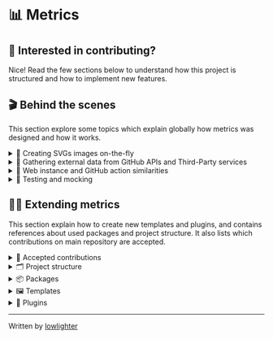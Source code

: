 # 📊 Metrics

## 💪 Interested in contributing?

Nice! Read the few sections below to understand how this project is structured and how to implement new features.

## 🎬 Behind the scenes

This section explore some topics which explain globally how metrics was designed and how it works.

<details>
<summary>💬 Creating SVGs images on-the-fly</summary>

Metrics actually exploit the possibility of integrating HTML and CSS into SVGs, so basically creating these images is as simple as designing static web pages. It can even handle animations and transparency.

![Metrics are html](.github/readme/imgs/about_metrics_are_html.png)

SVGs are templated through [EJS framework](https://github.com/mde/ejs) to make the whole rendering process easier thanks to variables, conditional and loop statements. Only drawback is that it tends to make syntax coloration a bit confused because templates are often misinterpreted as HTML tags markers (`<%= "EJS templating syntax" %>`).

Images (and custom fonts) are encoded into base64 to prevent cross-origin requests, while also removing any external dependencies, although it tends to increase files sizes.

Since SVG renders differently depending on OS and browsers (system fonts, CSS support, ...), it's pretty hard to compute dynamically height. Previously, it was computed with ugly formulas, but as it wasn't scaling really well (especially since the introduction of variable content length plugins). It was often resulting in large empty blank spaces or really badly cropped image.

To solve this, metrics now spawns a [puppeteer](https://github.com/puppeteer/puppeteer) instance and directly render SVG in a browser environment (with all animations disabled). An hidden "marker" element is placed at the end of the image, and is used to resize image through its Y-offset.

![Metrics marker](.github/readme/imgs/about_metrics_marker.png)

Additional bonus of using pupeeter is that it can take screenshots, making it easy to convert SVGs to PNG output.

Finally, SVGs image can be optimized through [svgo](https://github.com/svg/svgo), which helps to remove unused attributes and blank space, while also reducing a bit the file size.

</details>

<details>
<summary>💬 Gathering external data from GitHub APIs and Third-Party services</summary>

Metrics mostly use GitHub APIs since it is its primary target. Most of the time, data are retrieved through GraphQL to save APIs requests, but it sometimes fallback on REST for other features. Octokit SDKs are used to make it easier.

As for other external services (Twitter, Spotify, PageSpeed, ...), metrics use their respective APIs, usually making https requests through [axios](https://github.com/axios/axios) and by following their documentation. It would be overkill to install entire SDKs for these since plugins rarely uses more than 2/3 calls.

In last resort, pupeeter is seldom used to scrap websites, though its use tends to make things slow and unstable (as it'll break upon HTML structural changes).

</details>

<details>
<summary>💬 Web instance and GitHub action similarities</summary>

Historically, metrics used to be only a web service without any customization possible. The single input was a GitHub username, and was composed of what is now `base` content (along with `languages` and `followup` plugin, which is why they can be computed without any additional queries). That's why `base` content is handled a bit differently from plugins.

As it gathered more and more plugins over time, generating a single user's metrics was becoming costly both in terms of resources but also in APIs requests. It was thus decided to switch to GitHub Action. At first, it was just a way to explore possibilities of this GitHub feature, but now it's basically the full-experience of metrics (unless you use your own  self-hosted instance).

Both web instance and Action actually use the same entrypoint so they basically have the same features.
Action just format inputs into a query-like object (similarly to when url params are parsed by web instance), from which metrics compute the rendered image. It also makes testing easier, as test cases can be reused since only inputs differs.

</details>

<details>
<summary>💬 Testing and mocking</summary>

Testing is done through [jest](https://github.com/facebook/jest) framework.

While the best would be to work with real data during testing, to avoid consuming too much APIs requests for testing (and to be more planet friendly), they're [mocked](https://github.com/lowlighter/metrics/blob/master/source/app/mocks.mjs) using [JavaScript Proxies](https://developer.mozilla.org/en-US/docs/Web/JavaScript/Reference/Global_Objects/Proxy) and [Faker.js](https://github.com/marak/Faker.js/). Basically function calls are "trapped" and send randomly generated data from Faker.js if we're in a development environment.

</details>

## 👨‍💻 Extending metrics

This section explain how to create new templates and plugins, and contains references about used packages and project structure.
It also lists which contributions on main repository are accepted.

<details>
<summary>🤝 Accepted contributions</summary>

Thanks for wanting to help metrics growing!

Review below which contributions are accepted:
<table>
  <tr>
    <th>Section</th>
    <th>Examples</th>
    <th>Addition</th>
    <th>Editions</th>
  </tr>
  <tr>
    <td>🧩 Plugins</td>
    <td></td>
    <td>✔️</td>
    <td>✔️</td>
  </tr>
  <tr>
    <td>🖼️ Templates</td>
    <td></td>
    <td>❌</td>
    <td>⭕</td>
  </tr>
  <tr>
    <td>🧪 Tests</td>
    <td><code>tests/metrics.test.js</code></td>
    <td>✔️</td>
    <td>✔️</td>
  </tr>
  <tr>
    <td>🧱 Core</td>
    <td><code>app/metrics/</code>, <code>Dockerfile</code>, <code>package.json</code> ...</td>
    <td>❌</td>
    <td>⭕</td>
  </tr>
  <tr>
    <td>🗃️ Repository</td>
    <td><code>.github/</code>, <code>LICENSE</code>, <code>CONTRIBUTING.md</code>, ...</td>
    <td>❌</td>
    <td>❌</td>
  </tr>
</table>

**Legend**
* ✔️: Contributions welcomed!
* ⭕: Contributions welcomed, but must be discussed first with a maintainer
* ❌: Only maintainers can manage these files

Before working on something, ensure that it isn't listed in [In progress](https://github.com/lowlighter/metrics/projects/1#column-12158618) and that no open pull requests (including drafts) already implement what you want to do.

If it's listed in [Roadmap and todos](https://github.com/lowlighter/metrics/projects/1) be sure to let maintainers that you're working on it. As metrics remains a side project, things being working on can change from one day to another.

If you're unsure, always open an issue to obtain insights and feedback 🙂

And even if your changes don't get merged in [lowlighter/metrics](https://github.com/lowlighter/metrics), please don't be too sad.
Metrics is designed to be highly customizable, so you can always decide to generate metrics on your forked repository!

</details>

<details>
<summary>🗂️ Project structure</summary>

This section explain how metrics is structured.

* `source/app/metrics/` contains core metrics files
* `source/app/action/` contains GitHub action files
  * `index.mjs` contains GitHub action entry point
  * `action.yml` contains GitHub action descriptor
* `source/app/web/` contains web instance files
  * `index.mjs` contains web instance entry point
  * `instance.mjs` contains web instance source code
  * `settings.example.json` contains web instance settings example
  * `statics/` contains web instance static files
    * `app.js` contains web instance client source code
    * `app.placeholder.js` contains web instance placeholder mocked data
* `source/app/mocks/` contains mocked data files
  * `api/` contains mocked api data
    * `axios/` contains external REST APIs mocked data
    * `github/` contains mocked GitHub api data
  * `index.mjs` contains mockers
* `source/plugins/` contains source code of plugins
  * `README.md` contains plugin documentation
  * `metadata.yml` contains plugin metadata
  * `index.mjs` contains plugin source code
  * `queries/` contains plugin GraphQL queries
* `source/templates/` contains templates files
  * `README.md` contains template documentation
  * `image.svg` contains template image used to render metrics
  * `style.css` contains style used to render metrics
  * `fonts.css` contains additional fonts used to render metrics
  * `template.mjs` contains template source code
* `tests/` contains tests
  * `metrics.test.js` contains metrics testers
* `Dockerfile` contains docker instructions used to build metrics image
* `package.json` contains dependencies and command line aliases

</details>

<details>
<summary>📦 Packages</summary>

Below is a list of used packages.

* [express/express.js](https://github.com/expressjs/express) and [expressjs/compression](https://github.com/expressjs/compression)
  * To serve, compute and render a GitHub user's metrics
* [nfriedly/express-rate-limit](https://github.com/nfriedly/express-rate-limit)
  * To apply rate limiting on server and avoid spams and hitting GitHub API's own rate limit
* [octokit/graphql.js](https://github.com/octokit/graphql.js/) and [octokit/rest.js](https://github.com/octokit/rest.js)
  * To perform request to GitHub GraphQL API and GitHub REST API
* [mde/ejs](https://github.com/mde/ejs)
  * To render SVG images
* [ptarjan/node-cache](https://github.com/ptarjan/node-cache)
  * To cache generated content
* [renanbastos93/image-to-base64](https://github.com/renanbastos93/image-to-base64)
  * To generate base64 representation of users' avatars
* [svg/svgo](https://github.com/svg/svgo)
  * To optimize generated SVG
* [axios/axios](https://github.com/axios/axios)
  * To make HTTP/S requests
* [actions/toolkit](https://github.com/actions/toolkit/tree/master)
  * To build the GitHub Action
* [vuejs/vue](https://github.com/vuejs/vue) and [egoist/vue-prism-component](https://github.com/egoist/vue-prism-component) + [prismjs/prism](https://github.com/prismjs/prism)
  * To display server application
* [puppeteer/puppeteer](https://github.com/puppeteer/puppeteer)
  * To scrap the web
* [libxmljs/libxmljs](https://github.com/libxmljs/libxmljs)
  * To test and verify SVG validity
* [facebook/jest](https://github.com/facebook/jest) and [nodeca/js-yaml](https://github.com/nodeca/js-yaml)
  * For unit testing
* [marak/faker.js](https://github.com/marak/Faker.js)
  * For mocking data
* [steveukx/git-js](https://github.com/steveukx/git-js)
  * For simple git operations

</details>


<details>
<summary>🖼️ Templates</summary>

Templates requires you to be comfortable with HTML, CSS and JavaScript ([EJS](https://github.com/mde/ejs) flavored).

Metrics does not really accept contributions on [default templates](https://github.com/lowlighter/metrics/tree/master/source/templates) in order to avoid bloating main repository with a lot of templates, but fear not! Users will still be able to use your custom templates thanks to [community templates](source/templates/community)!

If you make something awesome, don't hesistate to share it!

For a quick start, use:
```shell
npm run quickstart -- template <template_name>
```

<details>
<summary>💬 Creating a new template from scratch</summary>

Find a cool name for your template and create an eponym folder in [`source/templates`](https://github.com/lowlighter/metrics/tree/master/source/templates).

Then, you'll need to create the following files:
- `README.md` will contain template description and documentation
- `image.svg` will contain the base render structure of your template
- `partials/` is a folder that'll contain parts of your template (called "partials")
  - `partials/_.json` is a JSON array which lists your partials (these will be displayed in the same order as listed, unless if overriden by user with `config_order` option)

The following files are optional:
- `fonts.css` can contain your custom fonts (base64 encoded) if needed
- `styles.css` can contain your CSS that'll style your template
- `template.mjs` can contain additional data processing and formatting at template-level

Optional files will fallback to the one defined in [`classic`](https://github.com/lowlighter/metrics/tree/master/source/templates/classic) template if unexistant.

Note that by default, `template.mjs` is skipped when using official release with community templates, to prevent malicious code to leaks token and credentials.

</details>

<details>
<summary>💬 Creating a <code>README.md</code></summary>

Your `README.md` will document your template and explain how it works.
It must contain at least the following:
```markdown
### 📕 My custom template

<table>
  <td align="center">
    <img src="">
    <img width="900" height="1" alt="">
  </td>
</table>

#### ℹ️ Examples workflows

'''yaml
- uses: lowlighter/metrics@latest
  with:
    # ... other options
    setup_community_templates: user/metrics@master:template
    template: "@template"
'''

```

</details>


<details>
<summary>💬 Creating <code>image.svg</code></summary>

Once you finished setting up template folder structure, paste the following in `image.svg` to get started:
```html
<svg xmlns="http://www.w3.org/2000/svg" width="480" height="99999" class="<%= !animated ? 'no-animations' : '' %>">

  <defs><style><%= fonts %></style></defs>
  <style><%= style %></style>

  <foreignObject x="0" y="0" width="100%" height="100%">
    <div xmlns="http://www.w3.org/1999/xhtml" xmlns:xlink="http://www.w3.org/1999/xlink">
      <% for (const partial of [...partials]) { %>
        <%- await include(`partials/${partial}.ejs`) %>
      <% } %>

      <div id="metrics-end"></div>
    </div>
  </foreignObject>

</svg>
```

Let's explain what it does.

`fonts` and `style` variables will be populated with the same content as your `fonts.css` and `styles.css` files.
Like said previously, if these does not exists, it'll contain the same content as the `classic` template files.

The main loop will iterate on `partials` variable which contains your partials index set in `_.json`.

Finally, you may have noticed that `height` is set to a very high number, and that there is a `#metrics-end` element at the bottom of the SVG template. This is because rendered height is computed dynamically through a [puppeteer](https://github.com/puppeteer/puppeteer) browser instance which locate `#metrics-end` and use its *y-coordinate* and `config_padding` to set final height. So you should leave it like this to ensure your rendered image will be correctly sized.

</details>

<details>
<summary>💬 Customizing templates with partials</summary>

Partials are sections that'll be displayed in rendered metrics.

It's just HTML with CSS which can be templated through [EJS](https://github.com/mde/ejs) framework.
Basically, you can use JavaScript statements in templating tags (`<% %>`) to display variables content and to programmatically create content.

</details>

<details>
<summary>💬 Using custom fonts</summary>

This is actually not recommended because it drastically increases the size of generated metrics, but it should also make your rendering more consistant. The trick is to actually restrict the charset used to keep file size small.

Below is a simplified process on how to generate base64 encoded fonts to use in metrics:
- 1. Find a font on [fonts.google.com](https://fonts.google.com/)
    - Select regular, bold, italic and bold+italic fonts
    - Open `embed` tab and extract the `href`
- 2. Open extracted `href` and append `&text=` params with used characters from SVG
    - e.g. `&text=%26%27"%7C%60%5E%40°%3F!%23%24%25()*%2B%2C-.%2F0123456789%3A%3B<%3D>ABCDEFGHIJKLMNOPQRSTUVWXYZ%5B%5D_abcdefghijklmnopqrstuvwxyz%7B%7D~─└├▇□✕`
- 3. Download each font file from url links from the generated stylesheet
- 4. Convert them into base64 with `woff` extension on [transfonter.org]https://transfonter.org/) and download archive
- 5. Extract archive and copy the content of the generated stylesheet to `fonts.css`
- 6. Update your template
    - Include `<defs><style><%= fonts %></style></defs>` to your `image.svg`
    - Edit your `style.css` to use yout new font

</details>

</details>


<details>
<summary>🧩 Plugins</summary>

Plugins are self-sufficient and independant code functions that gather additional data from GitHub APIs or external sources.

<details>
<summary>💬 Plugin guidelines</summary>

- A plugin should never be dependent on others plugins
  - But they're allowed to use data gathered by main metrics function
- Avoid the need of new external dependencies (like SDKs)
  - Most of the time, SDKs are overkill when a few HTTP calls do the trick
  - `imports` probably contains a library that can help you achieving what you want
- Avoid using raw command when possible (like spawning sub-process)
  - Sub-process should be platform agnostic (i.e. working on most OS)
- Errors should always be handled gracefully by displaying an error message when it fails
  - When possible, try to display explicit error messages

</details>

For a quick start, use:
```shell
npm run quickstart -- plugin <plugin_name>
```

<details>
<summary>💬 Creating a new plugin</summary>

Find a cool word to name your plugin and create an eponym folder in [`source/plugins`](https://github.com/lowlighter/metrics/tree/master/source/plugins) folder.

You'll also need to find an unused [emoji](https://emojipedia.org) that you'll be able to use as your plugin icon.

Then create an `index.mjs` in your plugin folder and paste the following code:
```js
//Setup
  export default async function ({login, q, imports, data, computed, rest, graphql, queries, account}, {enabled = false} = {}) {
    //Plugin execution
      try {
        //Check if plugin is enabled and requirements are met
          if ((!enabled)||(!q/* your plugin name */))
            return null
        //Results
          return {}
      }
    //Handle errors
      catch (error) {
        throw {error:{message:"An error occured", instance:error}}
      }
  }
```

The following inputs are available:
- `login` is set to GitHub login
- `q` contains all query parameters
- `imports` contains libraries and utilitaries that are shared amongst plugins
  - `imports.url` refers to [NodeJS `url` library](https://nodejs.org/api/url.html)
  - `imports.os` refers to [NodeJS `os` library](https://nodejs.org/api/os.html)
  - `imports.fs` refers to [NodeJS `fs` library](https://nodejs.org/api/fs.html)
  - `imports.paths` refers to [NodeJS `paths` library](https://nodejs.org/api/paths.html)
  - `imports.util` refers to [NodeJS `util` library](https://nodejs.org/api/util.html)
  - `imports.imgb64` refers to [renanbastos93/image-to-base64](https://github.com/renanbastos93/image-to-base64)
  - `imports.axios` refers to [axios/axios](https://github.com/axios/axios)
  - `imports.puppeteer` refers to [puppeteer/puppeteer](https://github.com/puppeteer/puppeteer)
  - `imports.run` is an helper to run raw command
  - `imports.shuffle` is an helper to shuffle array
  - `imports.__module` is an helper to find `__dirname` from a module url
  - And more...
- `data` and `computed` contains all data (and computed data) gathered by various APIs from main metrics function
- `graphql` and `rest` contains [octokit clients](https://github.com/octokit) for GitHub API
- `queries` contains autoloaded GraphQL queries with replacers
- `account` contains the type of account being worked on ("user" or "organization")

The second input contains configuration settings from [settings.json](https://github.com/lowlighter/metrics/blob/master/settings.example.json), which is mostly used by web instances.

Content of these parameters should **never** be edited directly, as your plugin should only return a new result.

Plugins are autoloaded so you do not need to do anything special to register them.

</details>

<details>
<summary>💬 Gathering new data from GitHub APIs and from Third-Party services</summary>

For GitHub related data, always try to use their [GraphQL API](https://docs.github.com/en/graphql) or their [REST API](https://docs.github.com/en/rest) when possible. Use `puppeteer` in last resort.

When using GraphQL API, `queries` object autoloads queries from your plugin `queries` directory and will replace all strings prefixed by a dollar sign (`$`) with eponym variables.

For example:
```js
//Calling this
  await graphql(queries.myquery({login:"github-user", account:"user"}))

//With this in source/queries/myquery.graphql
  query MyQuery {
    $account(login: "$login") {
      name
    }
  }

//Will have the same result as calling this
  await graphql(`
    query MyQuery {
      user(login: "github-user") {
        name
      }
    }
  `)
```

For REST API, check out their [documentation](https://octokit.github.io/rest.js/v18/).

As for Third-Party services, always prefer using their APIs (you can use [`imports.axios`](https://github.com/axios/axios) for easy HTTP requests) when they exists before having recourse to [`imports.puppeteer`](https://github.com/puppeteer/puppeteer).

New external dependencies should be avoided at all costs, especially since most of the time it's overkill to setup a new SDK.

</details>

<details>
<summary>💬 Creating a partial to display your plugin result</summary>

Create new files in `partials` of `source/templates` you want to support with `.ejs` extension.

You can paste the following for a quick start:
```html
<% if (plugins./* your plugin name */) { %>
  <section>
    <div class="row">
      <% if (plugins./* your plugin name */.error) { %>
        <section>
          <div class="field error">
            <svg xmlns="http://www.w3.org/2000/svg" viewBox="0 0 16 16" width="16" height="16"><path fill-rule="evenodd" d="M2.343 13.657A8 8 0 1113.657 2.343 8 8 0 012.343 13.657zM6.03 4.97a.75.75 0 00-1.06 1.06L6.94 8 4.97 9.97a.75.75 0 101.06 1.06L8 9.06l1.97 1.97a.75.75 0 101.06-1.06L9.06 8l1.97-1.97a.75.75 0 10-1.06-1.06L8 6.94 6.03 4.97z"></path></svg>
            <%= plugins./* your plugin name */.error.message %>
          </div>
        </section>
      <% } else { %>
          <section>
            <%# Do stuff in there -%>
          </section>
      <% } %>
    </div>
  </section>
<% } %>
```

Let's explain what it does.

First conditional statement will ensure that your partial only execute when your plugin is enabled.

The nested one will check if your plugin resulted in an error, and if that's the case, it'll display an error message instead.
Else, if it's successful, you'll get the second section in render.

Plugins errors should always be handled gracefully when possible.

If you need additional CSS rules, edits the `style.css` of edited template.

</details>

<details>
<summary>💬 Fast prototyping with web instance</summary>

The easiest way to test and prototype your plugin is to use a web instance.

Configure a [settings.json](https://github.com/lowlighter/metrics/blob/master/settings.example.json) with a valid GitHub token and with debug mode enabled.
Then start a web instance with `npm start` (you may have to run `npm install` if that's the first time you use the web instance).

Then try to generate your metrics in your browser with your GitHub user and your plugin enabled, and see if it works as expected:
```
http://localhost:3000/your-github-login?base=0&your-plugin-name=1
```

</details>

<details>
<summary>💬 Registering plugin options in <code>metadata.yml</code></summary>

`metadata.yml` is a special file that will be used to parse user inputs and to generate final `action.yml`

```yaml
name: "🧩 Your plugin name"

# Estimate of how many GitHub requests will be used
cost: N/A

# Supported modes
supports:
  - user
  - organization
  - repository

# Inputs list
inputs:

  # Enable or disable plugin
  plugin_custom:
    description: Your custom plugin
    type: boolean
    default: no
```

The following types are supported:
```yaml
string:
  type: string

select:
  type: string
  values:
    - allowed-value-1
    - allowed-value-2
    - ...

boolean:
  type: boolean

number:
  type: number

ranged:
  type: number
  min: 0
  max: 100

array:
  type: array
  format: comma-separated

array_select:
  type: array
  format: comma-separated
  values:
    - allowed-value-1
    - allowed-value-2
    - ...

json:
  type: json
```

</details>

<details>
<summary>💬 Create mocked data and tests</summary>

Creating tests for your plugin ensure that external changes don't break it.

You can define your tests cases in `tests.yml` in your plugin directory, which will automatically test your plugin with:
  - Metrics action
  - Metrics web instance
  - Metrics web instance placeholder (rendered by browser)

As most of APIs (including GitHub) usually have a rate-limit to ensure quality of their service.
To bypass these restrictions but still perform tests, you must mock their data which simulates APIs call returns.

Add them in [`source/app/mocks/api/`](/source/app/mocks/api) folder.

If you're using `axios` or GitHub GraphQL API, these files are autoloaded so you just need to create new functions (see other mocked data for examples).

If you're using GitHub REST API, add your mocks in [`source/app/mocks/rest`](/source/app/mocks/rest) with same path as octokit.

</details>

<details>
<summary>💬 Creating a <code>README.md</code></summary>

Your `README.md` will document your plugin and explain how it works.
It must contain at least the following:

```markdown
### 🧩 Your plugin name

<table>
  <td align="center">
    <img src="">
    <img width="900" height="1" alt="">
  </td>
</table>

#### ℹ️ Examples workflows

[➡️ Available options for this plugin](metadata.yml)

'''yaml
- uses: lowlighter/metrics@latest
  with:
    # ... other options
    plugin_custom: yes
'''

```

Note that you **must** keep `<table>` tags as these will be extracted to autogenerated global `README.md` with your example.

</details>

</details>

___

Written by [lowlighter](https://github.com/lowlighter)

